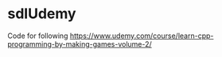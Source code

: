 # sdlUdemy

Code for following https://www.udemy.com/course/learn-cpp-programming-by-making-games-volume-2/

